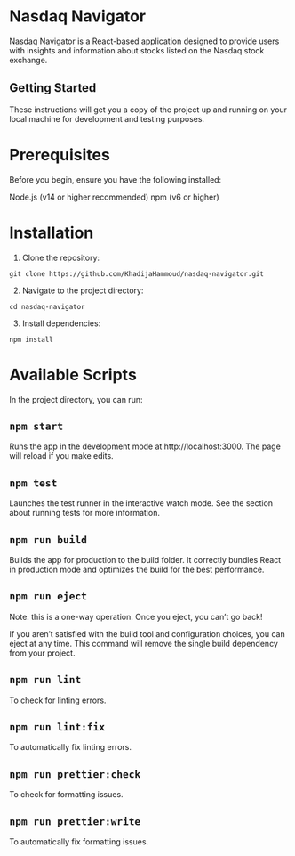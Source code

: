 # Nasdaq Navigator
Nasdaq Navigator is a React-based application designed to provide users with insights and information about stocks listed on the Nasdaq stock exchange.

## Getting Started
These instructions will get you a copy of the project up and running on your local machine for development and testing purposes.

# Prerequisites
Before you begin, ensure you have the following installed:

Node.js (v14 or higher recommended)
npm (v6 or higher)

# Installation
1. Clone the repository:
```
git clone https://github.com/KhadijaHammoud/nasdaq-navigator.git
```
2. Navigate to the project directory:
```
cd nasdaq-navigator
```
3. Install dependencies:
```
npm install
```

# Available Scripts
In the project directory, you can run:

## `npm start`
Runs the app in the development mode at http://localhost:3000. The page will reload if you make edits.

## `npm test`
Launches the test runner in the interactive watch mode. See the section about running tests for more information.

## `npm run build`
Builds the app for production to the build folder. It correctly bundles React in production mode and optimizes the build for the best performance.

## `npm run eject`
Note: this is a one-way operation. Once you eject, you can’t go back!

If you aren’t satisfied with the build tool and configuration choices, you can eject at any time. This command will remove the single build dependency from your project.

## `npm run lint`
To check for linting errors.

## `npm run lint:fix`
To automatically fix linting errors.

## `npm run prettier:check`
To check for formatting issues.

## `npm run prettier:write`
To automatically fix formatting issues.
   
